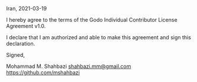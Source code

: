 Iran, 2021-03-19

I hereby agree to the terms of the Godo Individual Contributor License Agreement v1.0.

I declare that I am authorized and able to make this agreement and sign this declaration.

Signed,

Mohammad M. Shahbazi <shahbazi.mm@gmail.com> https://github.com/mshahbazi
